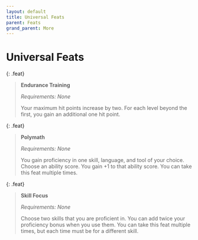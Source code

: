 ```yaml
---
layout: default
title: Universal Feats
parent: Feats
grand_parent: More
---
```


# Universal Feats

{: .feat}
> **Endurance Training**
>
> *Requirements: None*
>
> Your maximum hit points increase by two. For each level beyond the first, you gain an additional one hit point.

{: .feat}
> **Polymath**
>
> *Requirements: None*
>
> You gain proficiency in one skill, language, and tool of your choice. Choose an ability score. You gain +1 to that ability score. You can take this feat multiple times.

{: .feat}
> **Skill Focus**
>
> *Requirements: None*
>
> Choose two skills that you are proficient in. You can add twice your proficiency bonus when you use them. You can take this feat multiple times, but each time must be for a different skill.
